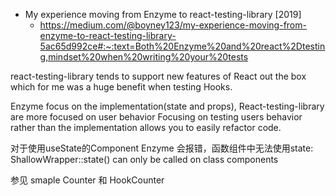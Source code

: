 - My experience moving from Enzyme to react-testing-library [2019]
  - https://medium.com/@boyney123/my-experience-moving-from-enzyme-to-react-testing-library-5ac65d992ce#:~:text=Both%20Enzyme%20and%20react%2Dtesting,mindset%20when%20writing%20your%20tests

react-testing-library tends to support new features of React out the box which for me was a huge benefit when testing Hooks.

Enzyme focus on the implementation(state and props), React-testing-library are more focused on user behavior
Focusing on testing users behavior rather than the implementation allows you to easily refactor code.

对于使用useState的Component Enzyme 会报错，函数组件中无法使用state: ShallowWrapper::state() can only be called on class components

参见 smaple Counter 和 HookCounter
